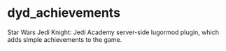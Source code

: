 # dyd_achievements

Star Wars Jedi Knight: Jedi Academy server-side lugormod plugin, which adds simple achievements to the game.
